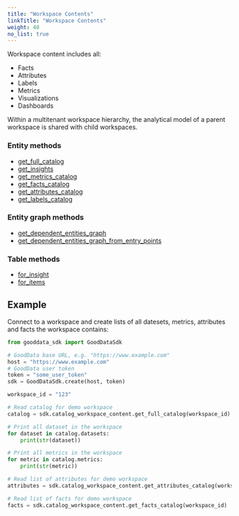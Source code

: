 ```yaml
---
title: "Workspace Contents"
linkTitle: "Workspace Contents"
weight: 40
no_list: true
---
```


Workspace content includes all:

* Facts
* Attributes
* Labels
* Metrics
* Visualizations
* Dashboards

Within a multitenant workspace hierarchy, the analytical model of a parent workspace is shared with child workspaces.

### Entity methods

* [get_full_catalog](./get_full_catalog/)
* [get_insights](./get_insights/)
* [get_metrics_catalog](./get_metrics_catalog/)
* [get_facts_catalog](./get_facts_catalog/)
* [get_attributes_catalog](./get_attributes_catalog/)
* [get_labels_catalog](./get_labels_catalog/)

### Entity graph methods

* [get_dependent_entities_graph](./get_dependent_entities_graph/)
* [get_dependent_entities_graph_from_entry_points](./get_dependent_entities_graph_from_entry_points/)

### Table methods

* [for_insight](./for_insight/)
* [for_items](./for_items/)

## Example

Connect to a workspace and create lists of all datesets, metrics, attributes and facts the workspace contains:

```python
from gooddata_sdk import GoodDataSdk

# GoodData base URL, e.g. "https://www.example.com"
host = "https://www.example.com"
# GoodData user token
token = "some_user_token"
sdk = GoodDataSdk.create(host, token)

workspace_id = "123"

# Read catalog for demo workspace
catalog = sdk.catalog_workspace_content.get_full_catalog(workspace_id)

# Print all dataset in the workspace
for dataset in catalog.datasets:
    print(str(dataset))

# Print all metrics in the workspace
for metric in catalog.metrics:
    print(str(metric))

# Read list of attributes for demo workspace
attributes = sdk.catalog_workspace_content.get_attributes_catalog(workspace_id)

# Read list of facts for demo workspace
facts = sdk.catalog_workspace_content.get_facts_catalog(workspace_id)
```

